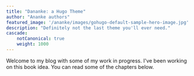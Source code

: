 ```yaml
---
title: "Dananke: a Hugo Theme"
author: "Ananke authors"
featured_image: '/ananke/images/gohugo-default-sample-hero-image.jpg'
description: "Definitely not the last theme you'll ever need."
cascade:
    notCanonical: true
    weight: 1000
---
```

Welcome to my blog with some of my work in progress. I've been working on this book idea. You can read some of the chapters below.
